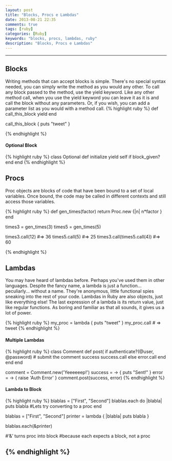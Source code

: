 ```yaml
---
layout: post
title: "Blocks, Procs e Lambdas"
date: 2013-08-21 22:35
comments: true
tags: [ruby]
categories: [Ruby]
keywords: "blocks, procs, lambdas, ruby"
description: "Blocks, Procs e Lambdas"
---
```


---
<!--more-->

## Blocks
Writing methods that can accept blocks is simple. There's no special syntax needed, you can simply write the method as you would any other. To call any block passed to the method, use the yield keyword. Like any other method call, when you use the yield keyword you can leave it as it is and call the block without any parameters. Or, if you wish, you can add a parameter list as you would with a method call. 
{% highlight ruby %}
def call_this_block
	yield
end

call_this_block { puts "tweet" }

{% endhighlight %}

#### Optional Block

{% highlight ruby %}
class Optional
	def initialize
	   yield self if block_given?
	end
end
{% endhighlight %}

## Procs
Proc objects are blocks of code that have been bound to a set of local variables. Once bound, the code may be called in different contexts and still access those variables.

{% highlight ruby %}
def gen_times(factor)
  return Proc.new {|n| n*factor }
end

times3 = gen_times(3)
times5 = gen_times(5)

times3.call(12)               #=> 36
times5.call(5)                #=> 25
times3.call(times5.call(4))   #=> 60

{% endhighlight %}


## Lambdas
You may have heard of lambdas before. Perhaps you've used them in other languages. Despite the fancy name, a lambda is just a function... peculiarly... without a name. They're anonymous, little functional spies sneaking into the rest of your code. Lambdas in Ruby are also objects, just like everything else! The last expression of a lambda is its return value, just like regular functions. As boring and familiar as that all sounds, it gives us a lot of power.

{% highlight ruby %}
my_proc = lambda { puts "tweet" }
my_proc.call # => tweet
{% endhighlight %}

#### Multiple Lambdas
{% highlight ruby %}
class Comment
	def post(
		if authenticate?(@user, @password)
		 	# submit the comment
			success
			success.call
		else
			error.call
		end
	end
end


comment   = Comment.new('Yeeeeeep!')
success = -> { puts "Sent!" }
error   = -> { raise 'Auth Error' }
comment.post(success, error)
{% endhighlight %}

#### Lambda to Block
{% highlight ruby %}
blablas = ["First", "Second"]
blablas.each do |blabla|
puts blabla					#Lets try converting to a proc
end

blablas = ["First", "Second"]
printer = lambda { |blabla| puts blabla }

blablas.each(&printer)       

#‘&’ turns proc into block 
#because each expects a block, not a proc 
								
{% endhighlight %}
---